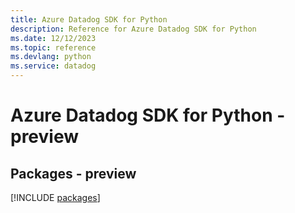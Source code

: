 ```yaml
---
title: Azure Datadog SDK for Python
description: Reference for Azure Datadog SDK for Python
ms.date: 12/12/2023
ms.topic: reference
ms.devlang: python
ms.service: datadog
---
```

# Azure Datadog SDK for Python - preview
## Packages - preview
[!INCLUDE [packages](datadog-index.md)]